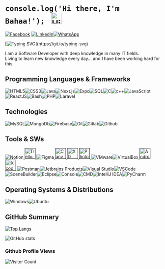 # `console.log('Hi there, I'm Bahaa!'); ` <img src="https://user-images.githubusercontent.com/1303154/88677602-1635ba80-d120-11ea-84d8-d263ba5fc3c0.gif" width="35px" alt="Hi!">

[![Facebook](https://img.shields.io/badge/Instagram-%231877F2.svg?&style=flat-square&logo=instagram&logoColor=white)](https://www.instagram.com/bahaamoqayad17/) [![LinkedIn](https://img.shields.io/badge/LinkedIn-%230077B5.svg?&style=flat-square&logo=linkedin&logoColor=white)](https://www.linkedin.com/in/bahaamoqayad17/)[![WhatsApp](https://img.shields.io/badge/WhatsApp-%230077B5.svg?&style=flat-square&logo=Whatsapp&logoColor=white)](https://wa.me/message/+972598623000)

[![Typing SVG](https://readme-typing-svg.herokuapp.com?font=comfortaa&color=00FF00&size=24&width=500&lines=Software+Developer;Web+Developer;Mobile+Developer;Desktop+Developer;Nice+to+meet+you...)](https://git.io/typing-svg)

I am a Software Developer with deep knowledge in many IT fields.
<br/>
Living to learn new knowledge every day... and I have been working hard for this.
<br/>

## Programming Languages & Frameworks

![HTML5](https://img.icons8.com/color/35/html-5.png)![CSS3](https://img.icons8.com/color/35/css3.png)![Java](https://img.icons8.com/color/35/java-coffee-cup-logo--v1.png)![Next.js](https://img.icons8.com/color/35/nextjs.png)![Expo](https://img.icons8.com/color/35/expo.png)![SQL](https://img.icons8.com/external-soft-fill-juicy-fish/35/external-sql-coding-and-development-soft-fill-soft-fill-juicy-fish.png)![C](https://img.icons8.com/color/35/c-programming.png)![c++](https://img.icons8.com/color/35/c-plus-plus-logo.png)![JavaScript](https://img.icons8.com/color/35/javascript.png)![ReactJS](https://img.icons8.com/plasticine/35/react.png)![Bash](https://img.icons8.com/plasticine/35/bash.png)![PHP](https://img.icons8.com/officexs/35/php-logo.png)![Laravel](https://img.icons8.com/fluency/35/laravel.png)

## Technologies

![MySQL](https://img.icons8.com/?id=UFXRpPFebwa2&size=35)![MongoDb](https://img.icons8.com/color/35/mongodb.png)![Firebase](https://img.icons8.com/?id=62452&size=35&color=000000)![Git](https://img.icons8.com/color/35/git.png)![Gitlab](https://img.icons8.com/color/35/gitlab.png)![Github](https://img.icons8.com/?id=52539&size=35)

## Tools & SWs

![Notion](https://img.icons8.com/ios/35/notion.png)<a href="" target="_blank"> <img src="https://cdn2.iconfinder.com/data/icons/social-icons-33/128/Trello-512.png" alt="Trello" width="35" height="35"/> </a>![Figma](https://img.icons8.com/?id=8gfeOoqrHqJU&size=35)<a href="" target="_blank"> <img src="https://encrypted-tbn0.gstatic.com/images?q=tbn:ANd9GcRpZlYdOFZAjOdTwKrveQJHPdzjCtcQkUrdxA&s" alt="Canva" width="35" height="35"/> </a><a href="" target="_blank"> <img src="https://encrypted-tbn0.gstatic.com/images?q=tbn:ANd9GcS80OChMU7lMUMwU7CVu4ZJl1irvee4jmFfjw&s" alt="XD" width="35" height="35"/> </a><a href="" target="_blank"> <img src="https://encrypted-tbn0.gstatic.com/images?q=tbn:ANd9GcSCJXGveO9uR0WrcX7wr3XxCPYmM3sMl1oT9A&s" alt="Photoshop" width="35" height="35"/> </a>![VMware](https://img.icons8.com/?id=mkkp6yt38FVq&size=35)![VirtualBox](https://img.icons8.com/?id=38792&size=35)<a href="" target="_blank"> <img src="https://encrypted-tbn0.gstatic.com/images?q=tbn:ANd9GcQvyngrV1VcblnyUIJNOGt7eitphiJddC2-EA&s" alt="Android Studio" width="35" height="35"/> </a><a href="" target="_blank"> <img src="https://encrypted-tbn0.gstatic.com/images?q=tbn:ANd9GcQSnGERsRZiiP4pPZUtlW2OVL0FLn9H2LtQCQ&s" alt="Xcode" width="35" height="35"/> </a>![Postman](https://img.icons8.com/external-tal-revivo-color-tal-revivo/35/external-postman-is-the-only-complete-api-development-environment-logo-color-tal-revivo.png)![Jetbrains Products](https://img.icons8.com/color/35/jetbrains.png)![Visual Studio](https://img.icons8.com/?id=y7WGoWNuIWac&size=35)![VSCode](https://img.icons8.com/color/35/visual-studio-code-2019.png)![SceneBuilder](https://img.icons8.com/?id=BZz399uT6eo0&size=35&color=000000)![Eclipse](https://img.icons8.com/office/35/java-eclipse.png)![Console](https://img.icons8.com/color/35/console.png)![CMD](https://img.icons8.com/?id=19291&size=35)![IntelliJ IDEA](https://img.icons8.com/?id=61466&size=35)![PyCharm](https://img.icons8.com/?id=117121&size=35)

## Operating Systems & Distributions

![Windows](https://img.icons8.com/color/35/windows-10.png)![Ubuntu](https://img.icons8.com/color/35/ubuntu--v1.png)

## GitHub Summary

[![Top Langs](https://github-readme-stats.vercel.app/api/top-langs/?username=Mohammed-Mahjoub&layout=compact&theme=gruvbox&count_private=true&langs_count=10)](https://github.com/anuraghazra/github-readme-stats)

![GitHub stats](https://github-readme-stats.vercel.app/api?username=Mohammed-Mahjoub&count_private=true&show_icons=true&theme=gruvbox)

### Github Profile Views

![Visitor Count](https://profile-counter.glitch.me/{bahaamoqayad17}/count.svg)
